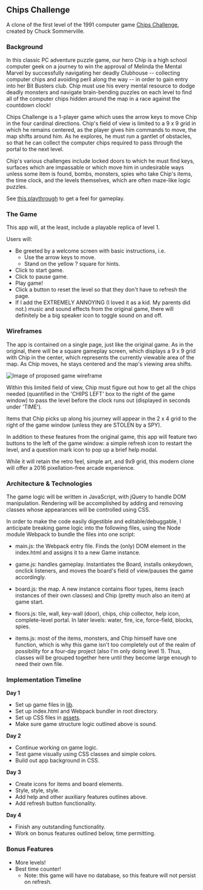 ## Chips Challenge

A clone of the first level of the 1991 computer game [Chips Challenge][wikipedia], created by Chuck Sommerville.

### Background

In this classic PC adventure puzzle game, our hero Chip is a high school computer geek on a journey to win the approval of Melinda the Mental Marvel by successfully navigating her deadly Clubhouse -- collecting computer chips and avoiding peril along the way -- in order to gain entry into her Bit Busters club. Chip must use his every mental resource to dodge deadly monsters and navigate brain-bending puzzles on each level to find all of the computer chips hidden around the map in a race against the countdown clock!

Chips Challenge is a 1-player game which uses the arrow keys to move Chip in the four cardinal directions. Chip's field of view is limited to a 9 x 9 grid in which he remains centered, as the player gives him commands to move, the map shifts around him. As he explores, he must run a gantlet of obstacles, so that he can collect the computer chips required to pass through the portal to the next level.

Chip's various challenges include locked doors to which he must find keys, surfaces which are impassable or which move him in undesirable ways unless some item is found, bombs, monsters, spies who take Chip's items, the time clock, and the levels themselves, which are often maze-like logic puzzles.

See [this playthrough][playthrough] to get a feel for gameplay.

[wikipedia]: https://en.wikipedia.org/wiki/Chip%27s_Challenge
[playthrough]: https://www.youtube.com/watch?v=pcdMh1M7QLI

### The Game

This app will, at the least, include a playable replica of level 1.

Users will:

- Be greeted by a welcome screen with basic instructions, i.e.
  - Use the arrow keys to move.
  - Stand on the yellow ? square for hints.
- Click to start game.
- Click to pause game.
- Play game!
- Click a button to reset the level so that they don't have to refresh the page.
- If I add the EXTREMELY ANNOYING (I loved it as a kid. My parents did not.) music and sound effects from the original game, there will definitely be a big speaker icon to toggle sound on and off.

### Wireframes

The app is contained on a single page, just like the original game. As in the original, there will be a square gameplay screen, which displays a 9 x 9 grid with Chip in the center, which represents the currently viewable area of the map. As Chip moves, he stays centered and the map's viewing area shifts.

![Image of proposed game wireframe](docs/wireframe.png)

Within this limited field of view, Chip must figure out how to get all the chips needed (quantified in the 'CHIPS LEFT' box to the right of the game window) to pass the level before the clock runs out (displayed in seconds under 'TIME').

Items that Chip picks up along his journey will appear in the 2 x 4 grid to the right of the game window (unless they are STOLEN by a SPY).

In addition to these features from the original game, this app will feature two buttons to the left of the game window: a simple refresh icon to restart the level, and a question mark icon to pop up a brief help modal.

While it will retain the retro feel, simple art, and 9x9 grid, this modern clone will offer a 2016 pixellation-free arcade experience.

### Architecture & Technologies

The game logic will be written in JavaScript, with jQuery to handle DOM manipulation. Rendering will be accomplished by adding and removing classes whose appearances will be controlled using CSS.

In order to make the code easily digestible and editable/debuggable, I anticipate breaking game logic into the following files, using the Node module Webpack to bundle the files into one script:

- main.js: the Webpack entry file. Finds the (only) DOM element in the index.html and assigns it to a new Game instance.

- game.js: handles gameplay. Instantiates the Board, installs onkeydown, onclick listeners, and moves the board's field of view/pauses the game accordingly.

- board.js: the map. A new instance contains floor types, items (each instances of their own classes) and Chip (pretty much also an item) at game start.

- floors.js: tile, wall, key-wall (door), chips, chip collector, help icon, complete-level portal. In later levels: water, fire, ice, force-field, blocks, spies.

- items.js: most of the items, monsters, and Chip himself have one function, which is why this game isn't too completely out of the realm of possibility for a four-day project (also I'm only doing level 1). Thus, classes will be grouped together here until they become large enough to need their own file.

### Implementation Timeline

**Day 1**

- Set up game files in [lib].
- Set up index.html and Webpack bundler in root directory.
- Set up CSS files in [assets].
- Make sure game structure logic outlined above is sound.

[lib]: /lib
[assets]: /assets

**Day 2**

- Continue working on game logic.
- Test game visually using CSS classes and simple colors.
- Build out app background in CSS.

**Day 3**

- Create icons for items and board elements.
- Style, style, style.
- Add help and other auxiliary features outlines above.
- Add refresh button functionality.

**Day 4**

- Finish any outstanding functionality.
- Work on bonus features outlined below, time permitting.

### Bonus Features

- More levels!
- Best time counter!
  - Note: this game will have no database, so this feature will not persist on refresh.
